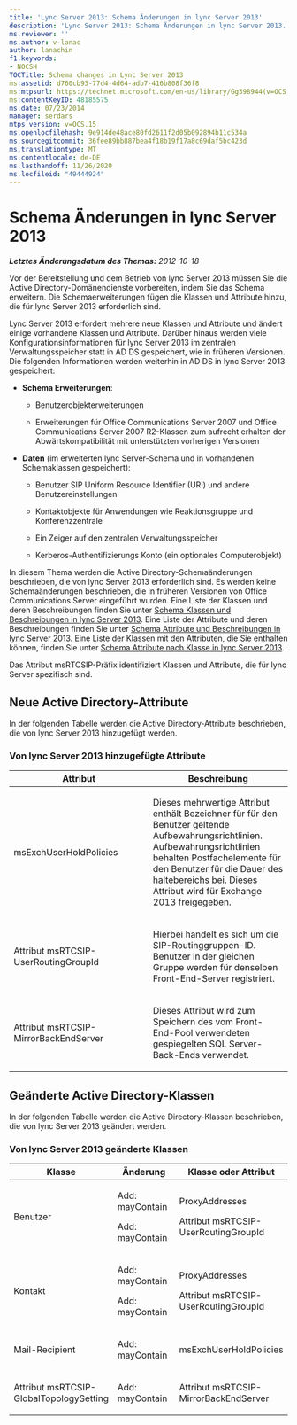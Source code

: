 ```yaml
---
title: 'Lync Server 2013: Schema Änderungen in lync Server 2013'
description: 'Lync Server 2013: Schema Änderungen in lync Server 2013.'
ms.reviewer: ''
ms.author: v-lanac
author: lanachin
f1.keywords:
- NOCSH
TOCTitle: Schema changes in Lync Server 2013
ms:assetid: d760cb93-77d4-4d64-adb7-416b808f36f8
ms:mtpsurl: https://technet.microsoft.com/en-us/library/Gg398944(v=OCS.15)
ms:contentKeyID: 48185575
ms.date: 07/23/2014
manager: serdars
mtps_version: v=OCS.15
ms.openlocfilehash: 9e914de48ace80fd2611f2d05b092894b11c534a
ms.sourcegitcommit: 36fee89bb887bea4f18b19f17a8c69daf5bc423d
ms.translationtype: MT
ms.contentlocale: de-DE
ms.lasthandoff: 11/26/2020
ms.locfileid: "49444924"
---
```

# <a name="schema-changes-in-lync-server-2013"></a>Schema Änderungen in lync Server 2013

<div data-xmlns="http://www.w3.org/1999/xhtml">

<div class="topic" data-xmlns="http://www.w3.org/1999/xhtml" data-msxsl="urn:schemas-microsoft-com:xslt" data-cs="https://msdn.microsoft.com/">

<div data-asp="https://msdn2.microsoft.com/asp">



</div>

<div id="mainSection">

<div id="mainBody">

<span> </span>

_**Letztes Änderungsdatum des Themas:** 2012-10-18_

Vor der Bereitstellung und dem Betrieb von lync Server 2013 müssen Sie die Active Directory-Domänendienste vorbereiten, indem Sie das Schema erweitern. Die Schemaerweiterungen fügen die Klassen und Attribute hinzu, die für lync Server 2013 erforderlich sind.

Lync Server 2013 erfordert mehrere neue Klassen und Attribute und ändert einige vorhandene Klassen und Attribute. Darüber hinaus werden viele Konfigurationsinformationen für lync Server 2013 im zentralen Verwaltungsspeicher statt in AD DS gespeichert, wie in früheren Versionen. Die folgenden Informationen werden weiterhin in AD DS in lync Server 2013 gespeichert:

  - **Schema Erweiterungen**:
    
      - Benutzerobjekterweiterungen
    
      - Erweiterungen für Office Communications Server 2007 und Office Communications Server 2007 R2-Klassen zum aufrecht erhalten der Abwärtskompatibilität mit unterstützten vorherigen Versionen

<!-- end list -->

  - **Daten** (im erweiterten lync Server-Schema und in vorhandenen Schemaklassen gespeichert):
    
      - Benutzer SIP Uniform Resource Identifier (URI) und andere Benutzereinstellungen
    
      - Kontaktobjekte für Anwendungen wie Reaktionsgruppe und Konferenzzentrale
    
      - Ein Zeiger auf den zentralen Verwaltungsspeicher
    
      - Kerberos-Authentifizierungs Konto (ein optionales Computerobjekt)

In diesem Thema werden die Active Directory-Schemaänderungen beschrieben, die von lync Server 2013 erforderlich sind. Es werden keine Schemaänderungen beschrieben, die in früheren Versionen von Office Communications Server eingeführt wurden. Eine Liste der Klassen und deren Beschreibungen finden Sie unter [Schema Klassen und Beschreibungen in lync Server 2013](lync-server-2013-schema-classes-and-descriptions.md). Eine Liste der Attribute und deren Beschreibungen finden Sie unter [Schema Attribute und Beschreibungen in lync Server 2013](lync-server-2013-schema-attributes-and-descriptions.md). Eine Liste der Klassen mit den Attributen, die Sie enthalten können, finden Sie unter [Schema Attribute nach Klasse in lync Server 2013](lync-server-2013-schema-attributes-by-class.md).

Das Attribut msRTCSIP-Präfix identifiziert Klassen und Attribute, die für lync Server spezifisch sind.

<div>

## <a name="new-active-directory-attributes"></a>Neue Active Directory-Attribute

In der folgenden Tabelle werden die Active Directory-Attribute beschrieben, die von lync Server 2013 hinzugefügt werden.

### <a name="attributes-added-by-lync-server-2013"></a>Von lync Server 2013 hinzugefügte Attribute

<table>
<colgroup>
<col style="width: 50%" />
<col style="width: 50%" />
</colgroup>
<thead>
<tr class="header">
<th>Attribut</th>
<th>Beschreibung</th>
</tr>
</thead>
<tbody>
<tr class="odd">
<td><p>msExchUserHoldPolicies</p></td>
<td><p>Dieses mehrwertige Attribut enthält Bezeichner für für den Benutzer geltende Aufbewahrungsrichtlinien. Aufbewahrungsrichtlinien behalten Postfachelemente für den Benutzer für die Dauer des haltebereichs bei. Dieses Attribut wird für Exchange 2013 freigegeben.</p></td>
</tr>
<tr class="even">
<td><p>Attribut msRTCSIP-UserRoutingGroupId</p></td>
<td><p>Hierbei handelt es sich um die SIP-Routinggruppen-ID. Benutzer in der gleichen Gruppe werden für denselben Front-End-Server registriert.</p></td>
</tr>
<tr class="odd">
<td><p>Attribut msRTCSIP-MirrorBackEndServer</p></td>
<td><p>Dieses Attribut wird zum Speichern des vom Front-End-Pool verwendeten gespiegelten SQL Server-Back-Ends verwendet.</p></td>
</tr>
</tbody>
</table>


</div>

<div>

## <a name="modified-active-directory-classes"></a>Geänderte Active Directory-Klassen

In der folgenden Tabelle werden die Active Directory-Klassen beschrieben, die von lync Server 2013 geändert werden.

### <a name="classes-modified-by-lync-server-2013"></a>Von lync Server 2013 geänderte Klassen

<table>
<colgroup>
<col style="width: 33%" />
<col style="width: 33%" />
<col style="width: 33%" />
</colgroup>
<thead>
<tr class="header">
<th>Klasse</th>
<th>Änderung</th>
<th>Klasse oder Attribut</th>
</tr>
</thead>
<tbody>
<tr class="odd">
<td><p>Benutzer</p></td>
<td><p>Add: mayContain</p>
<p>Add: mayContain</p></td>
<td><p>ProxyAddresses</p>
<p>Attribut msRTCSIP-UserRoutingGroupId</p></td>
</tr>
<tr class="even">
<td><p>Kontakt</p></td>
<td><p>Add: mayContain</p>
<p>Add: mayContain</p></td>
<td><p>ProxyAddresses</p>
<p>Attribut msRTCSIP-UserRoutingGroupId</p></td>
</tr>
<tr class="odd">
<td><p>Mail-Recipient</p></td>
<td><p>Add: mayContain</p></td>
<td><p>msExchUserHoldPolicies</p></td>
</tr>
<tr class="even">
<td><p>Attribut msRTCSIP-GlobalTopologySetting</p></td>
<td><p>Add: mayContain</p></td>
<td><p>Attribut msRTCSIP-MirrorBackEndServer</p></td>
</tr>
</tbody>
</table>


</div>

</div>

<span> </span>

</div>

</div>

</div>

